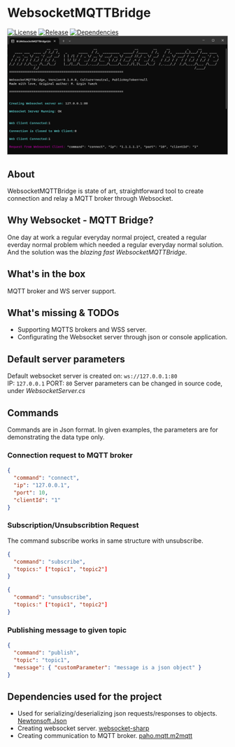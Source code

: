 # WebsocketMQTTBridge
[![License][license-src]][license-href]
[![Release][release-src]][release-href]
[![Dependencies][Dependencies-src]][Dependencies-href]
![screenshot of runtime console](https://github.com/RecursiveVoid/gifs/blob/main/websocketMQTTBridge/terminal_screenshot.png?raw=true)

## About
WebsocketMQTTBridge is state of art, straightforward tool to create connection and relay a MQTT broker through Websocket.  

## Why Websocket - MQTT Bridge?
One day at work a regular everyday normal project, created a regular everday normal problem which needed a regular everyday normal solution.
And the solution was the _blazing fast_ _WebsocketMQTTBridge_.

## What's in the box
MQTT broker and WS server support.

## What's missing & TODOs
* Supporting MQTTS brokers and WSS server.
* Configurating the Websocket server through json or console application. 

## Default server parameters
Default websocket server is created on: ```ws://127.0.0.1:80```  
IP: ``` 127.0.0.1 ```
PORT:  ```80```
Server parameters can be changed in source code, under _WebsocketServer.cs_
## Commands
Commands are in Json format.
In given examples, the parameters are for demonstrating the data type only.
### Connection request to MQTT broker
```json
{ 
  "command": "connect",
  "ip": "127.0.0.1",
  "port": 10,
  "clientId": "1"
}
```
### Subscription/Unsubscribtion Request 
The command subscribe works in same structure with unsubscribe.
```json
{
  "command": "subscribe", 
  "topics:" ["topic1", "topic2"]
}
```
```json
{
  "command": "unsubscribe", 
  "topics:" ["topic1", "topic2"]
}
```
### Publishing message to given topic
```json
{
  "command": "publish",
  "topic": "topic1",
  "message": { "customParameter": "message is a json object" }
}
```
## Dependencies used for the project

* Used for serializing/deserializing json requests/responses to objects. [Newtonsoft.Json](https://github.com/JamesNK/Newtonsoft.Json)
* Creating websocket server. [websocket-sharp](https://github.com/sta/websocket-sharp)
* Creating communication to MQTT broker. [paho.mqtt.m2mqtt](https://github.com/eclipse/paho.mqtt.m2mqtt)

[license-src]: https://badgen.net/static/license/MIT/blue
[license-href]: LICENSE
[release-src]: https://badgen.net/static/Release/0.1.0.0/orange
[release-href]: LICENSE
[Dependencies-src]: https://badgen.net/static/Dependencies/3/blue
[Dependencies-href]:WebsocketMQTTBridge.csproj

